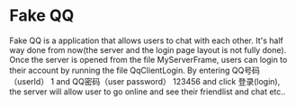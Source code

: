 # Fake QQ

Fake QQ is a application that allows users to chat with each other. It's half way done from now(the server and the login page layout is not fully done). Once the server is opened from the file MyServerFrame, users can login to their account by running the file QqClientLogin. By entering QQ号码（userId） 1 and QQ密码（user password） 123456 and click 登录(login), the server will allow user to go online and see their friendlist and chat etc..
